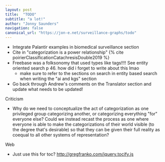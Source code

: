 ```yaml
---
layout: post
title:  "TODO"
subtitle: "a lot!"
author: "Jonny Saunders"
navigation: false
canonical_url: "https://jon-e.net/surveillance-graphs/todo"
---
```


- Integrate Palantir examples in biomedical surveillance section
- Cite in "categorization is a power relationship" {% cite poirierClassificationCatachresisDouble2019 %}
- Freebase was a folksonomy that used types like tags!!!! See entity oriented search p 46. how did i forget to write about this lmao
	- make sure to refer to the sections on search in entity based search when writing the "ai and kgs" section
- Go back through Andrew's comments on the Translator section and update what needs to be updated!

Criticism
- Why do we need to conceptualize the act of categorization as one privileged group categorizing another, or categorizing everything "for" everyone else? Could we instead recast the process as one where everyone is able to make the categorizations of their world visible (to the degree that's desirable) so that they can be given their full reality as coequal to all other systems of representation?



Web
- Just use this for toc? http://gregfranko.com/jquery.tocify.js